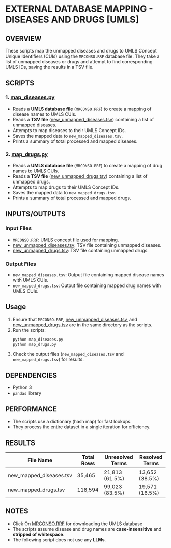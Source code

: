 # EXTERNAL DATABASE MAPPING - DISEASES AND DRUGS [UMLS]

## OVERVIEW
These scripts map the unmapped diseases and drugs to UMLS Concept Unique Identifiers (CUIs) using the `MRCONSO.RRF` database file. They take a list of unmapped diseases or drugs and attempt to find corresponding UMLS IDs, saving the results in a TSV file.

## SCRIPTS
### 1. [map_diseases.py](code/map_diseases.py)
- Reads a **UMLS database file** (`MRCONSO.RRF`) to create a mapping of disease names to UMLS CUIs.
- Reads a **TSV file** ([new_unmapped_diseases.tsv](input/new_unmapped_diseases.tsv)) containing a list of unmapped diseases.
- Attempts to map diseases to their UMLS Concept IDs.
- Saves the mapped data to `new_mapped_diseases.tsv`.
- Prints a summary of total processed and mapped diseases.

### 2. [map_drugs.py](code/map_drugs.py)
- Reads a **UMLS database file** (`MRCONSO.RRF`) to create a mapping of drug names to UMLS CUIs.
- Reads a **TSV file** ([new_unmapped_drugs.tsv](input/new_unmapped_drugs.tsv)) containing a list of unmapped drugs.
- Attempts to map drugs to their UMLS Concept IDs.
- Saves the mapped data to `new_mapped_drugs.tsv`.
- Prints a summary of total processed and mapped drugs.

## INPUTS/OUTPUTS

### Input Files
- `MRCONSO.RRF`: UMLS concept file used for mapping.
- [new_unmapped_diseases.tsv](input/new_unmapped_diseases.tsv): TSV file containing unmapped diseases.
- [new_unmapped_drugs.tsv](input/new_unmapped_drugs.tsv): TSV file containing unmapped drugs.

### Output Files
- `new_mapped_diseases.tsv`: Output file containing mapped disease names with UMLS CUIs.
- `new_mapped_drugs.tsv`: Output file containing mapped drug names with UMLS CUIs.

## Usage
1. Ensure that `MRCONSO.RRF`, [new_unmapped_diseases.tsv](input/new_unmapped_diseases.tsv), and [new_unmapped_drugs.tsv](input/new_unmapped_drugs.tsv) are in the same directory as the scripts.
2. Run the scripts:
   ```bash
   python map_diseases.py
   python map_drugs.py
   ```
3. Check the output files (`new_mapped_diseases.tsv` and `new_mapped_drugs.tsv`) for results.

## DEPENDENCIES
- Python 3
- `pandas` library

## PERFORMANCE
- The scripts use a dictionary (hash map) for fast lookups.
- They process the entire dataset in a single iteration for efficiency.

## RESULTS
| File Name               | Total Rows | Unresolved Terms        | Resolved Terms     |
|-------------------------|-----------|----------------------|----------------------|
| new_mapped_diseases.tsv | 35,465    | 21,813 (61.5%)      | 13,652 (38.5%)      |
| new_mapped_drugs.tsv    | 118,594   | 99,023 (83.5%)      | 19,571 (16.5%)      |

## NOTES
- Click On [MRCONSO.RRF](https://drive.google.com/file/d/1Mlxzq2SFChJc3UyR7F90VBSEEdbptbl3/view?usp=sharing) for downloading the UMLS database
- The scripts assume disease and drug names are **case-insensitive** and **stripped of whitespace**.
- The following script does not use any **LLMs**.
